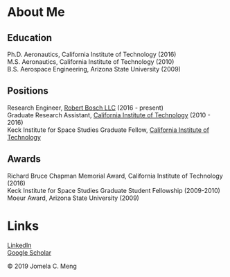 # About Me
## Education
Ph.D. Aeronautics, California Institute of Technology (2016)  
M.S. Aeronautics, California Institute of Technology (2010)  
B.S. Aerospace Engineering, Arizona State University (2009)   

## Positions
Research Engineer, [Robert Bosch LLC](https://www.bosch.com/research/) (2016 - present)  
Graduate Research Assistant, [California Institute of Technology](https://www.caltech.edu) (2010 - 2016)  
Keck Institute for Space Studies Graduate Fellow, [California Institute of Technology](http://www.galcit.caltech.edu)  
 
## Awards
Richard Bruce Chapman Memorial Award, California Institute of Technology (2016)  
Keck Institute for Space Studies Graduate Student Fellowship (2009-2010)  
Moeur Award, Arizona State University (2009)  

# Links
[LinkedIn](https://www.linkedin.com/in/jomelameng/)  
[Google Scholar](https://scholar.google.com/citations?user=TrfuqIgAAAAJ&hl=en&oi=ao)


© 2019 Jomela C. Meng
